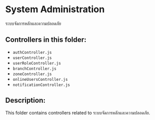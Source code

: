 # System Administration

ระบบจัดการหลักและความปลอดภัย

## Controllers in this folder:

- `authController.js`
- `userController.js`
- `userRoleController.js`
- `branchController.js`
- `zoneController.js`
- `onlineUsersController.js`
- `notificationController.js`

## Description:

This folder contains controllers related to ระบบจัดการหลักและความปลอดภัย.
